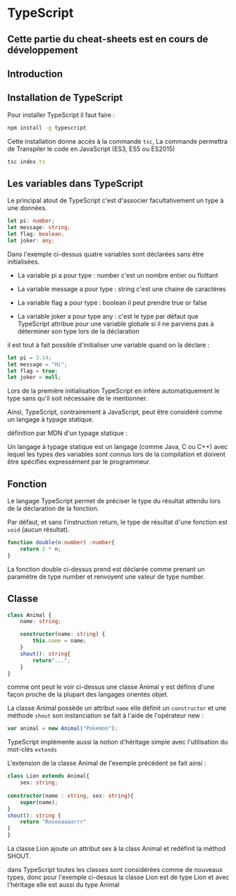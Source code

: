 # TypeScript
## Cette partie du cheat-sheets est en cours de développement

## Introduction

## Installation de TypeScript

Pour installer TypeScript il faut faire : 
```bash
npm install -g typescript
```

Cette installation donne accès à la commande `tsc`, La commande permettra de Transpiler le code en JavaScript (ES3, ES5 ou ES2015)
```typescript
tsc index.ts
```

## Les variables dans TypeScript

Le principal atout de TypeScript c'est d'associer facultativement un type à une données.
```typescript
let pi: number;
let message: string;
let flag: boolean;
let joker: any;
```
Dans l'exemple ci-dessus quatre variables sont déclarées sans être initialisées.

*   La variable pi a pour type : number c'est un nombre entier ou flottant

*   La variable message a pour type : string c'est une chaine de caractères

*   La variable flag a pour type : boolean il peut prendre true or false

*   La variable joker a pour type any : c'est le type par défaut que TypeScript attribue pour une variable globale si il ne parviens pas à
déterminer son type lors de la déclaration

il est tout à fait possible d'initialiser une variable quand on la déclare : 
```typescript
let pi = 3.14;
let message = "Hi";
let flag = true;
let joker = null;  
```
Lors de la première initialisation TypeScript en infère automatiquement le type sans qu'il soit nécessaire de le mentionner.

Ainsi, TypeScript, contrairement à JavaScript, peut être considéré comme un langage à typage statique.

définition par MDN d'un typage statique : 

Un langage à typage statique est un langage (comme Java, C ou C++) avec lequel les types des variables sont connus lors de la compilation et doivent être spécifiés expressément par le programmeur.

## Fonction 

Le langage TypeScript permet de préciser le type du résultat attendu lors de la déclaration de la fonction.

Par défaut, et sans l'instruction return, le type de résultat d'une fonction est `void` (aucun résultat).
```typescript
function double(n:number) :number{
    return 2 * n;
}
```

La fonction double ci-dessus prend est déclarée comme prenant un paramètre de type number et renvoyent une valeur de type number.

## Classe 

```typescript
class Animal {
    name: string;

    constructor(name: string) {
        this.name = name;
    }
    shout(): string{
        return"...";
    }
}
```
comme ont peut le voir ci-dessus une classe Animal y est définis d'une façon proche de la plupart des langages orientés objet.

La classe Animal possède un attribut `name` elle définit un `constructor` et une méthode `shout` son instanciation se fait à l'aide de 
l'opérateur new : 
```typescript
var animal = new Animal("Pokemon");
```

TypeScript implémente aussi la notion d'héritage simple avec l'utilisation du mot-clés `extends`

L'extension de la classe Animal de l'exemple précédent se fait ainsi : 
```typescript
class Lion extends Animal{
    sex: string;
    
constructor(name : string, sex: string){
    super(name);
}
shout(): string {
    return "Rooooaaaarrr"
}
}
```

La classe Lion ajoute un attribut sex à la class Animal et redéfinit la méthod SHOUT.

dans TypeScript toutes les classes sont considérées comme de nouveaux types, donc pour l'exemple ci-dessus 
la classe Lion est de type Lion et avec l'héritage elle est aussi du type Animal 